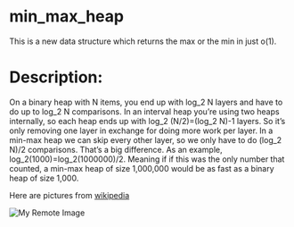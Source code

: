 # min_max_heap
This is a new data structure which returns the max or the min in just o(1).

# Description:
On a binary heap with N items, you end up with log_2 N layers and have to do up to log_2 N comparisons. In an interval heap you’re using two heaps internally, so each heap ends up with log_2 (N/2)=(log_2 N)-1 layers. So it’s only removing one layer in exchange for doing more work per layer. In a min-max heap we can skip every other layer, so we only have to do (log_2 N)/2 comparisons. That’s a big difference. As an example, log_2(1000)=log_2(1000000)/2. Meaning if if this was the only number that counted, a min-max heap of size 1,000,000 would be as fast as a binary heap of size 1,000.

Here are pictures from [wikipedia](https://en.wikipedia.org/wiki/Min-max_heap) 

![My Remote Image](https://en.wikipedia.org/wiki/Min-max_heap#/media/File:Min-max_heap.jpg)

